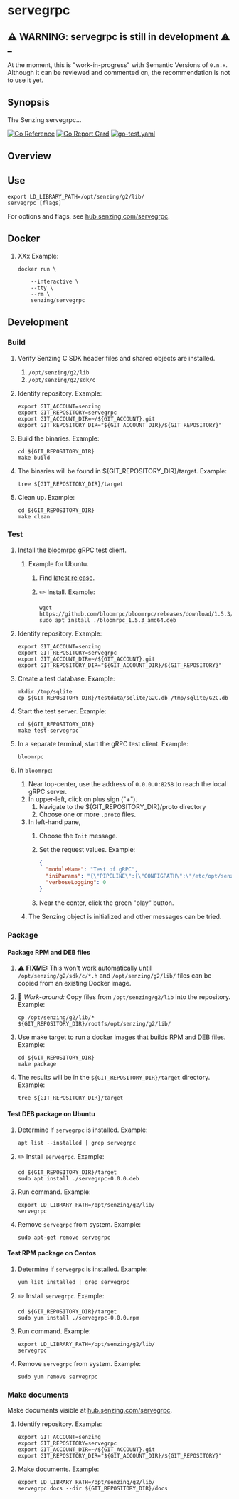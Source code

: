 # servegrpc

## :warning: WARNING: servegrpc is still in development :warning: _

At the moment, this is "work-in-progress" with Semantic Versions of `0.n.x`.
Although it can be reviewed and commented on,
the recommendation is not to use it yet.

## Synopsis

The Senzing servegrpc...

[![Go Reference](https://pkg.go.dev/badge/github.com/senzing/servegrpc.svg)](https://pkg.go.dev/github.com/senzing/servegrpc)
[![Go Report Card](https://goreportcard.com/badge/github.com/senzing/servegrpc)](https://goreportcard.com/report/github.com/senzing/servegrpc)
[![go-test.yaml](https://github.com/Senzing/servegrpc/actions/workflows/go-test.yaml/badge.svg)](https://github.com/Senzing/servegrpc/actions/workflows/go-test.yaml)

## Overview

## Use

```console
export LD_LIBRARY_PATH=/opt/senzing/g2/lib/
servegrpc [flags]
```

For options and flags, see
[hub.senzing.com/servegrpc](https://hub.senzing.com/servegrpc/).

## Docker

1. XXx
   Example:

    ```console
    docker run \

        --interactive \
        --tty \
        --rm \
        senzing/servegrpc

## Development

### Build

1. Verify Senzing C SDK header files and shared objects are installed.
    1. `/opt/senzing/g2/lib`
    1. `/opt/senzing/g2/sdk/c`

1. Identify repository.
   Example:

    ```console
    export GIT_ACCOUNT=senzing
    export GIT_REPOSITORY=servegrpc
    export GIT_ACCOUNT_DIR=~/${GIT_ACCOUNT}.git
    export GIT_REPOSITORY_DIR="${GIT_ACCOUNT_DIR}/${GIT_REPOSITORY}"

    ```

1. Build the binaries.
   Example:

     ```console
     cd ${GIT_REPOSITORY_DIR}
     make build

     ```

1. The binaries will be found in ${GIT_REPOSITORY_DIR}/target.
   Example:

    ```console
    tree ${GIT_REPOSITORY_DIR}/target

    ```

1. Clean up.
   Example:

     ```console
     cd ${GIT_REPOSITORY_DIR}
     make clean

     ```

### Test

1. Install the  [bloomrpc](https://github.com/bloomrpc/bloomrpc) gRPC test client.
   1. Example for Ubuntu.

       1. Find [latest release](https://github.com/bloomrpc/bloomrpc/releases).

       1. :pencil2: Install.
          Example:

           ```console
           wget https://github.com/bloomrpc/bloomrpc/releases/download/1.5.3/bloomrpc_1.5.3_amd64.deb
           sudo apt install ./bloomrpc_1.5.3_amd64.deb

           ```

1. Identify repository.
   Example:

    ```console
    export GIT_ACCOUNT=senzing
    export GIT_REPOSITORY=servegrpc
    export GIT_ACCOUNT_DIR=~/${GIT_ACCOUNT}.git
    export GIT_REPOSITORY_DIR="${GIT_ACCOUNT_DIR}/${GIT_REPOSITORY}"

    ```

1. Create a test database.
   Example:

     ```console
     mkdir /tmp/sqlite
     cp ${GIT_REPOSITORY_DIR}/testdata/sqlite/G2C.db /tmp/sqlite/G2C.db

     ```

1. Start the test server.
   Example:

     ```console
     cd ${GIT_REPOSITORY_DIR}
     make test-servegrpc

     ```

1. In a separate terminal, start the gRPC test client.
   Example:

    ```console
    bloomrpc

    ```

1. In `bloomrpc`:
    1. Near top-center, use the address of `0.0.0.0:8258` to reach the local gRPC server.
    1. In upper-left, click on plus sign ("+").
        1. Navigate to the ${GIT_REPOSITORY_DIR}/proto directory
        1. Choose one or more `.proto` files.
    1. In left-hand pane,
        1. Choose the `Init` message.
        1. Set the request values.
           Example:

            ```json
            {
              "moduleName": "Test of gRPC",
              "iniParams": "{\"PIPELINE\":{\"CONFIGPATH\":\"/etc/opt/senzing\",\"RESOURCEPATH\":\"/opt/senzing/g2/resources\",\"SUPPORTPATH\":\"/opt/senzing/data\"},\"SQL\":{\"CONNECTION\":\"sqlite3://na:na@/tmp/sqlite/G2C.db\"}}",
              "verboseLogging": 0
            }
            ```

        1. Near the center, click the green "play" button.
    1. The Senzing object is initialized and other messages can be tried.

### Package

#### Package RPM and DEB files

1. :warning: **FIXME:**
   This won't work automatically until
   `/opt/senzing/g2/sdk/c/*.h` and `/opt/senzing/g2/lib/`
   files can be copied from an existing Docker image.
1. :thinking: *Work-around:*
   Copy files from `/opt/senzing/g2/lib` into the repository.
   Example:

    ```console
    cp /opt/senzing/g2/lib/* ${GIT_REPOSITORY_DIR}/rootfs/opt/senzing/g2/lib/

    ```

1. Use make target to run a docker images that builds RPM and DEB files.
   Example:

    ```console
    cd ${GIT_REPOSITORY_DIR}
    make package

    ```

1. The results will be in the `${GIT_REPOSITORY_DIR}/target` directory.
   Example:

    ```console
    tree ${GIT_REPOSITORY_DIR}/target

    ```

#### Test DEB package on Ubuntu

1. Determine if `servegrpc` is installed.
   Example:

    ```console
    apt list --installed | grep servegrpc

    ```

1. :pencil2: Install `servegrpc`.
   Example:

    ```console
    cd ${GIT_REPOSITORY_DIR}/target
    sudo apt install ./servegrpc-0.0.0.deb

    ```

1. Run command.
   Example:

    ```console
    export LD_LIBRARY_PATH=/opt/senzing/g2/lib/
    servegrpc

    ```

1. Remove `servegrpc` from system.
   Example:

    ```console
    sudo apt-get remove servegrpc

    ```

#### Test RPM package on Centos

1. Determine if `servegrpc` is installed.
   Example:

    ```console
    yum list installed | grep servegrpc

    ```

1. :pencil2: Install `servegrpc`.
   Example:

    ```console
    cd ${GIT_REPOSITORY_DIR}/target
    sudo yum install ./servegrpc-0.0.0.rpm

    ```

1. Run command.
   Example:

    ```console
    export LD_LIBRARY_PATH=/opt/senzing/g2/lib/
    servegrpc

    ```

1. Remove `servegrpc` from system.
   Example:

    ```console
    sudo yum remove servegrpc

    ```

### Make documents

Make documents visible at
[hub.senzing.com/servegrpc](https://hub.senzing.com/servegrpc).

1. Identify repository.
   Example:

    ```console
    export GIT_ACCOUNT=senzing
    export GIT_REPOSITORY=servegrpc
    export GIT_ACCOUNT_DIR=~/${GIT_ACCOUNT}.git
    export GIT_REPOSITORY_DIR="${GIT_ACCOUNT_DIR}/${GIT_REPOSITORY}"

    ```

1. Make documents.
   Example:

    ```console
    export LD_LIBRARY_PATH=/opt/senzing/g2/lib/
    servegrpc docs --dir ${GIT_REPOSITORY_DIR}/docs

    ```
